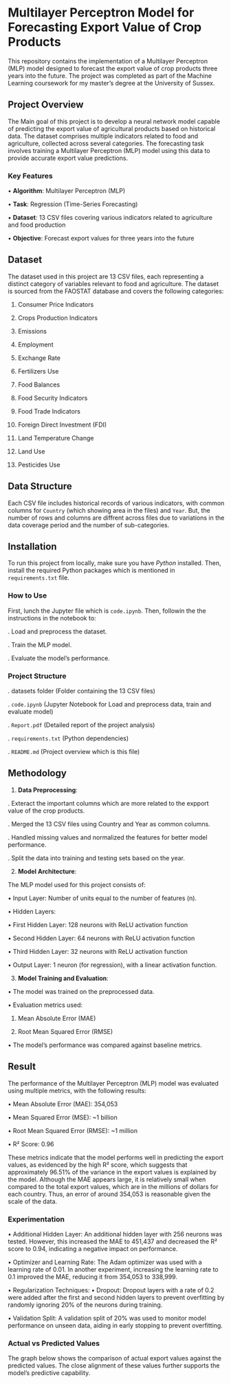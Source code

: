 # Multilayer Perceptron Model for Forecasting Export Value of Crop Products

This repository contains the implementation of a Multilayer Perceptron (MLP) model designed to 
forecast the export value of crop products three years into the future. 
The project was completed as part of the Machine Learning coursework for my master’s degree at the University of Sussex.


## Project Overview
The Main goal of this project is to develop a neural network model capable of predicting the export value of
agricultural products based on historical data. The dataset comprises multiple indicators related to 
food and agriculture, collected across several categories. The forecasting task involves training 
a Multilayer Perceptron (MLP) model using this data to provide accurate export value predictions.

### Key Features

•	**Algorithm**: Multilayer Perceptron (MLP)

•	**Task**: Regression (Time-Series Forecasting)

•	**Dataset**: 13 CSV files covering various indicators related to agriculture and food production

•	**Objective**: Forecast export values for three years into the future


## Dataset

The dataset used in this project are 13 CSV files, each representing a 
distinct category of variables relevant to food and agriculture. 
The dataset is sourced from the FAOSTAT database and covers the following categories:

1.	Consumer Price Indicators
   
3.	Crops Production Indicators
   
5.	Emissions
   
7.	Employment
   
9.	Exchange Rate
    
11.	Fertilizers Use
    
13.	Food Balances
    
15.	Food Security Indicators
    
17.	Food Trade Indicators
    
19.	Foreign Direct Investment (FDI)
    
21.	Land Temperature Change
    
23.	Land Use
  
25.	Pesticides Use


## Data Structure

Each CSV file includes historical records of various indicators, 
with common columns for `Country` (which showing area in the files) and `Year`. But, 
the number of rows and columns are diffrent across files due to 
variations in the data coverage period and the number of sub-categories.

## Installation

To run this project from locally, make sure you have _Python_ installed. Then, install the required Python packages which 
is mentioned in `requirements.txt` file. 

### How to Use 

First, lunch the Jupyter file which is `code.ipynb`. Then, followin the the instructions in the notebook to:

. Load and preprocess the dataset.

. Train the MLP model. 

. Evaluate the model’s performance.



### Project Structure

.   datasets folder (Folder containing the 13 CSV files)

.   `code.ipynb` (Jupyter Notebook for Load and preprocess  data, train and evaluate model)

.    `Report.pdf` (Detailed report of the project analysis)

.   `requirements.txt` (Python dependencies)

.   `README.md` (Project overview which is this file)


## Methodology

1. **Data Preprocessing**:

. Exteract the important columns which are more related to the expport value of the crop products. 

. Merged the 13 CSV files using Country and Year as common columns.

. Handled missing values and normalized the features for better model performance.

. Split the data into training and testing sets based on the year.

2. **Model Architecture**:

The MLP model used for this project consists of:

•	Input Layer: Number of units equal to the number of features (n).

•	Hidden Layers:

   •	First Hidden Layer: 128 neurons with ReLU activation function
 
   •	Second Hidden Layer: 64 neurons with ReLU activation function
   
   •	Third Hidden Layer: 32 neurons with ReLU activation function
 
•	Output Layer: 1 neuron (for regression), with a linear activation function.

3. **Model Training and Evaluation**:

•	The model was trained on the preprocessed data.

•	Evaluation metrics used:

   1.	Mean Absolute Error (MAE)
      
   2.	Root Mean Squared Error (RMSE)

•	The model’s performance was compared against baseline metrics.


## Result 

The performance of the Multilayer Perceptron (MLP) model was evaluated using multiple metrics, with the following results:

•	Mean Absolute Error (MAE): 354,053

•	Mean Squared Error (MSE): ~1 billion

•	Root Mean Squared Error (RMSE): ~1 million

•	R² Score: 0.96

These metrics indicate that the model performs well in predicting the export values, as evidenced by the high R² score, which suggests that approximately 96.51% of the variance in the export values is explained by the model. Although the MAE appears large, it is relatively small when compared to the total export values, which are in the millions of dollars for each country. Thus, an error of around 354,053 is reasonable given the scale of the data.

### Experimentation

•	Additional Hidden Layer: An additional hidden layer with 256 neurons was tested. However, this increased the MAE to 451,437 and decreased the R² score to 0.94, indicating a negative impact on performance.

•	Optimizer and Learning Rate: The Adam optimizer was used with a learning rate of 0.01. In another experiment, increasing the learning rate to 0.1 improved the MAE, reducing it from 354,053 to 338,999.

•	Regularization Techniques:
   •	Dropout: Dropout layers with a rate of 0.2 were added after the first and second hidden layers to prevent overfitting by randomly ignoring 20% of the neurons during training.
   
   •	Validation Split: A validation split of 20% was used to monitor model performance on unseen data, aiding in early stopping to prevent overfitting.

### Actual vs Predicted Values

The graph below shows the comparison of actual export values against the predicted values. The close alignment of these values further supports the model’s predictive capability.





